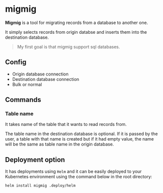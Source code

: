 # migmig

**Migmig** is a tool for migrating records from a database to another one. 

It simply selects records from origin databse and inserts them into the destination database. 

> My first goal is that migmig support sql databases. 

## Config 

- Origin database connection
- Destination database connection
- Bulk or normal

## Commands

### Table name
It takes name of the table that it wants to read records from. 

The table name in the destination database is optional. If it is passed by the user, a table with that name is created but if it had empty value, the name will be the same as table name in the origin database. 

## Deployment option

It has deployments using `Helm` and it can be easily deployed to your Kubernetes environment using the command below in the root directory:
```bash
helm install migmig .deploy/helm
```
